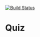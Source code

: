 [![Build Status](https://travis-ci.org/shekhargulati/todoapp-spark.svg?branch=master)](https://travis-ci.org/shekhargulati/todoapp-spark)
# Quiz

